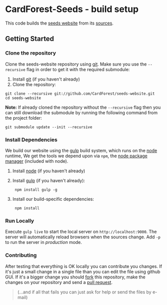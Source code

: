 CardForest-Seeds - build setup
==========================

This code builds the [seeds website](http://seeds.cardforest.com/) from its [sources](https://github.com/CardForest/seeds).

Getting Started
---------------

### Clone the repository

Clone the seeds-website repository using [git](http://git-scm.com/). Make sure you use the ```--recursive``` flag in order to get it with the required submodule:

1. Install [git](http://git-scm.com/) (if you haven't already)
2. Clone the repository:

```shell
git clone --recursive git://github.com/CardForest/seeds-website.git
cd seeds-website
```

**Note:** If already cloned the repository without the ```--recursive``` flag then you can still download the submodule by running the following command from the project folder:

```shell
git submodule update --init --recursive
```

### Install Dependencies

We build our website using the [gulp](http://gulpjs.com/) build system, which runs on the [node](http://nodejs.org) runtime, We get the tools we depend upon via `npm`, the [node package manager](https://www.npmjs.org/) (included with node).

1. Install [node](http://nodejs.org) (if you haven't already)
2. Install [gulp](http://gulpjs.com/) (if you haven't already):
    
        npm install gulp -g
3. Install our build-specific dependencies:

        npm install

### Run Locally 

Execute ```gulp live``` to start the local server on ```http://localhost:9000```. The server will automatically reload browsers when the sources change. Add `-p` to run the server in _production_ mode.

### Contributing

After testing that everything is OK locally you can contribute you changes. If it's just a small change in a single file than you can edit the file using github GUI. If it's a bigger change you should [fork](https://help.github.com/articles/fork-a-repo) this repository, make the changes on your repository and send a [pull request](https://help.github.com/articles/using-pull-requests). 
> (...and if all that fails you can just ask for help or send the files by e-mail)


